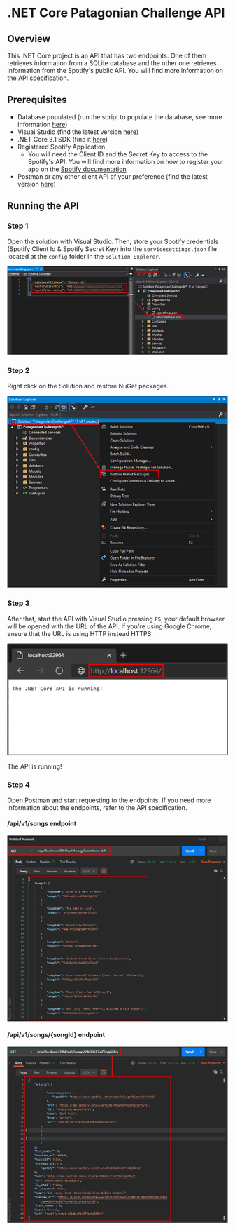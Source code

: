# .NET Core Patagonian Challenge API

## Overview

This .NET Core project is an API that has two endpoints. One of them retrieves information from a SQLite database and the other one retrieves information from the Spotify's public API. You will find more information on the API specification.

## Prerequisites

- Database populated (run the script to populate the database, see more information [here](../script/README.md))
- Visual Studio (find the latest version [here](https://visualstudio.microsoft.com/downloads/))
- .NET Core 3.1 SDK (find it [here](https://dotnet.microsoft.com/download/dotnet-core/3.1))
- Registered Spotify Application
  - You will need the Client ID and the Secret Key to access to the Spotify's API. You will find more information on how to register your app on the [Spotify documentation](https://developer.spotify.com/documentation/general/guides/app-settings/#register-your-app)
- Postman or any other client API of your preference (find the latest version [here](https://www.postman.com/downloads/))

## Running the API

### Step 1

Open the solution with Visual Studio. Then, store your Spotify credentials (Spotify Client Id & Spotify Secret Key) into the `servicesettings.json` file located at the `config` folder in the `Solution Explorer`.

![set-spotify-credentials](./assets/servicesettings.png)

### Step 2

Right click on the Solution and restore NuGet packages.

![restore-nuget-packages](./assets/restore-nuget-packages.png)

### Step 3

After that, start the API with Visual Studio pressing `F5`, your default browser will be opened with the URL of the API.  If you're using Google Chrome, ensure that the URL is using HTTP instead HTTPS.


![run-api](./assets/api-running.png)

The API is running!

### Step 4

Open Postman and start requesting to the endpoints. If you need more information about the endpoints, refer to the API specification.

#### /api/v1/songs endpoint

![songs](./assets/postman-1.png)

#### /api/v1/songs/{songId} endpoint

![song-details](./assets/postman-2.png)